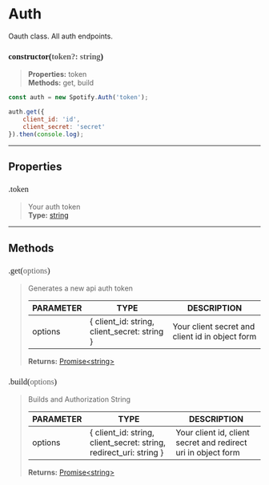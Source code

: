 # Auth

Oauth class. All auth endpoints.
<h3 style="font-family: consolas;" id="constructor">constructor(<font style="opacity: 0.7; font-weight: light;">token?: string</font>)</h3>

> **Properties:** token<br>
> **Methods:** get, build
```js
const auth = new Spotify.Auth('token');

auth.get({
    client_id: 'id',
    client_secret: 'secret'
}).then(console.log);
```

---
## Properties
<h3 style="font-family: consolas; font-weight: lighter;" id="token">.token</h3>

> Your auth token<br>
> **Type:** <a href="https://developer.mozilla.org/en-US/docs/Web/JavaScript/Reference/Global_Objects/string">string</a>

---
## Methods
<h3 style="font-family: consolas; font-weight: lighter;" id="get">.get(<font style="opacity: 0.7; font-weight: light;">options</font>)</h3>

> Generates a new api auth token
> 
> | PARAMETER   | TYPE    | DESCRIPTION    |
> |--------|---------|----------------|
> | options | { client_id: string, client_secret: string } | Your client secret and client id in object form |
> 
> **Returns:** <a href="https://developer.mozilla.org/en-US/docs/Web/JavaScript/Reference/Global_Objects/promise">Promise&lt;string&gt;</a>
<h3 style="font-family: consolas; font-weight: lighter;" id="build">.build(<font style="opacity: 0.7; font-weight: light;">options</font>)</h3>

> Builds and Authorization String
> 
> | PARAMETER   | TYPE    | DESCRIPTION    |
> |--------|---------|----------------|
> | options | { client_id: string, client_secret: string, redirect_uri: string } | Your client id, client secret and redirect uri in object form |
> 
> **Returns:** <a href="https://developer.mozilla.org/en-US/docs/Web/JavaScript/Reference/Global_Objects/promise">Promise&lt;string&gt;</a>